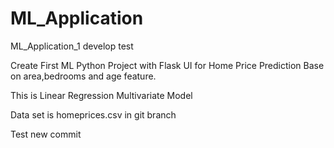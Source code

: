 # ML_Application
ML_Application_1 develop test

Create First ML Python Project with Flask UI for Home Price Prediction Base on area,bedrooms and age feature.

This is Linear Regression Multivariate Model

Data set is homeprices.csv in git branch

Test new commit
